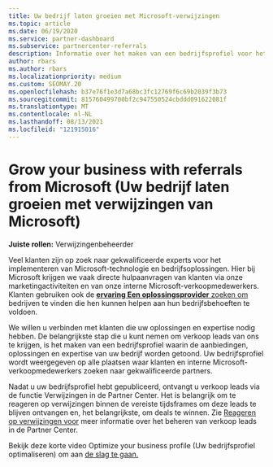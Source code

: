 ```yaml
---
title: Uw bedrijf laten groeien met Microsoft-verwijzingen
ms.topic: article
ms.date: 06/19/2020
ms.service: partner-dashboard
ms.subservice: partnercenter-referrals
description: Informatie over het maken van een bedrijfsprofiel voor het genereren van verkoop leads via de functie Partner Center verwijzingen en vervolgens om te reageren op deze verwijzingen.
author: rbars
ms.author: rbars
ms.localizationpriority: medium
ms.custom: SEOMAY.20
ms.openlocfilehash: b37e76f1e3d7a68bc3fc12769f6c69b2039f3b73
ms.sourcegitcommit: 815760499700bf2c947550524cbddd091622081f
ms.translationtype: MT
ms.contentlocale: nl-NL
ms.lasthandoff: 08/13/2021
ms.locfileid: "121915016"
---
```

# <a name="grow-your-business-with-referrals-from-microsoft"></a>Grow your business with referrals from Microsoft (Uw bedrijf laten groeien met verwijzingen van Microsoft)

**Juiste rollen:** Verwijzingenbeheerder

Veel klanten zijn op zoek naar gekwalificeerde experts voor het implementeren van Microsoft-technologie en bedrijfsoplossingen. Hier bij Microsoft krijgen we vaak directe hulpaanvragen van klanten via onze marketingactiviteiten en van onze interne Microsoft-verkoopmedewerkers. Klanten gebruiken ook de [ **ervaring Een oplossingsprovider** zoeken om](https://appsource.microsoft.com/marketplace/partner-dir) bedrijven te vinden die hen kunnen helpen aan hun bedrijfsbehoeften te voldoen.

We willen u verbinden met klanten die uw oplossingen en expertise nodig hebben. De belangrijkste stap die u kunt nemen om [](create-a-marketing-profile.md) verkoop leads van ons te krijgen, is het maken van een bedrijfsprofiel waarin de aanbiedingen, oplossingen en expertise van uw bedrijf worden getoond. Uw bedrijfsprofiel wordt weergegeven op alle plaatsen waar klanten en interne Microsoft-verkoopmedewerkers zoeken naar gekwalificeerde partners.

 Nadat u uw bedrijfsprofiel hebt gepubliceerd, ontvangt u verkoop leads via de functie Verwijzingen in de Partner Center. Het is belangrijk om te reageren op verwijzingen binnen de vereiste tijdsframes om deze leads te blijven ontvangen en, het belangrijkste, om deals te winnen. Zie [Reageren op verwijzingen voor](manage-leads.md) meer informatie over het beheren van verkoop leads in de Partner Center.  


Bekijk deze korte video Optimize your business profile (Uw bedrijfsprofiel optimaliseren) om aan [de slag te gaan.](https://player.vimeo.com/video/252788046)

